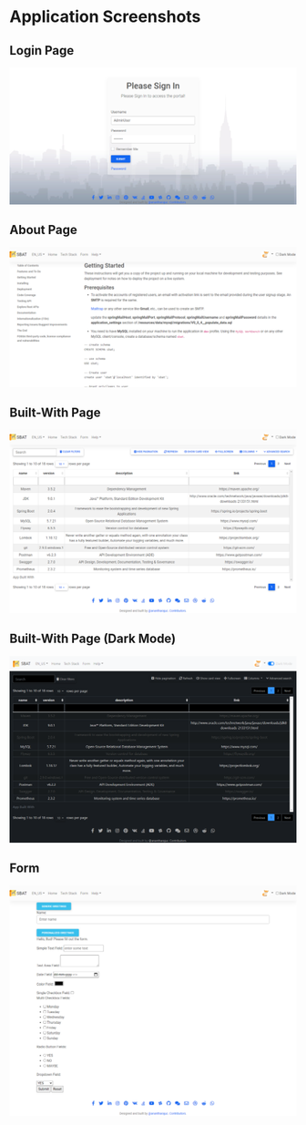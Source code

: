 # Application Screenshots

## Login Page

[![Login](images/app-ui/login.PNG)](images/app-ui/login.PNG)

## About Page

[![About](images/app-ui/about.PNG)](images/app-ui/about.PNG)

## Built-With Page

[![Built With](images/app-ui/tech-stack.png)](images/app-ui/tech-stack.png)

## Built-With Page (Dark Mode)

[![Built With](images/app-ui/tech-stack-dark-mode.png)](images/app-ui/tech-stack-dark-mode.png)

## Form

[![Built With](images/app-ui/form.png)](images/app-ui/form.png)